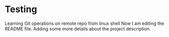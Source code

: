 # Testing
Learning Git operations on remote repo from linux shell
Now I am editing the README file. Adding some more details about the project description.
